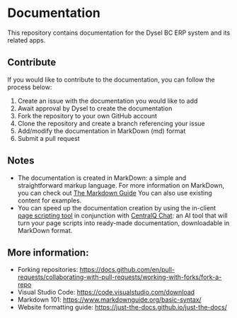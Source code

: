 # Documentation
This repository contains documentation for the Dysel BC ERP system and its related apps. 

## Contribute
If you would like to contribute to the documentation, you can follow the process below:
1. Create an issue with the documentation you would like to add
2. Await approval by Dysel to create the documentation
3. Fork the repository to your own GitHub account
4. Clone the repository and create a branch referencing your issue
5. Add/modify the documentation in MarkDown (md) format
6. Submit a pull request

## Notes
- The documentation is created in MarkDown: a simple and straightforward markup language. For more information on MarkDown, you can check out [The Markdown Guide](https://www.markdownguide.org/) You can also use existing content for examples.
- You can speed up the documentation creation by using the in-client [page scripting tool](https://learn.microsoft.com/en-us/dynamics365/business-central/dev-itpro/developer/devenv-page-scripting) in conjunction with [CentralQ Chat](https://appsource.microsoft.com/en-us/product/dynamics-365-business-central/PUBID.katson_com|AID.centralq-chat|PAPPID.98a1b34c-3b9e-445a-b39b-47b5f35b80b2): an AI tool that will turn your page scripts into ready-made documentation, downloadable in MarkDown format.

## More information:
- Forking repositories: https://docs.github.com/en/pull-requests/collaborating-with-pull-requests/working-with-forks/fork-a-repo
- Visual Studio Code: https://code.visualstudio.com/download
- Markdown 101: https://www.markdownguide.org/basic-syntax/
- Website formatting guide: https://just-the-docs.github.io/just-the-docs/